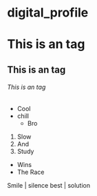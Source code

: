 # digital_profile

# This is an <Business> tag
## This is an <System> tag
###### This is an <Official> tag

* Cool
* chill
  * Bro

1. Slow
2. And
3. Study
 * Wins
 * The Race

Smile | silence
best | solution
